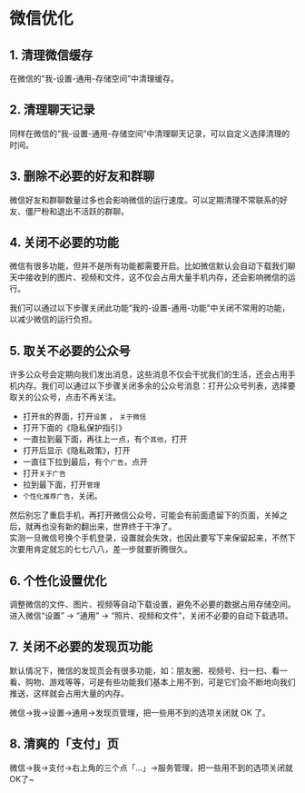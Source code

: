 # 微信优化

## 1. 清理微信缓存

在微信的“我-设置-通用-存储空间”中清理缓存。

## 2. 清理聊天记录

同样在微信的“我-设置-通用-存储空间”中清理聊天记录，可以自定义选择清理的时间。

## 3. 删除不必要的好友和群聊

微信好友和群聊数量过多也会影响微信的运行速度。可以定期清理不常联系的好友、僵尸粉和退出不活跃的群聊。

## 4. 关闭不必要的功能

微信有很多功能，但并不是所有功能都需要开启。比如微信默认会自动下载我们聊天中接收到的图片、视频和文件，这不仅会占用大量手机内存，还会影响微信的运行。

我们可以通过以下步骤关闭此功能“我的-设置-通用-功能”中关闭不常用的功能，以减少微信的运行负担。

## 5. 取关不必要的公众号

许多公众号会定期向我们发出消息，这些消息不仅会干扰我们的生活，还会占用手机内存。我们可以通过以下步骤关闭多余的公众号消息：打开公众号列表，选择要取关的公众号，点击不再关注。

- 打开`我`的界面，打开`设置` ， `关于微信`
- 打开下面的《隐私保护指引》
- 一直拉到最下面，再往上一点，有个`其他`，打开
- 打开后显示《隐私政策》，打开
- 一直往下拉到最后，有个`广告`，点开
- 打开`关于广告`
- 拉到最下面，打开`管理`
- `个性化推荐广告`，关闭。

然后别忘了重启手机，再打开微信公众号，可能会有前面遗留下的页面，关掉之后，就再也没有新的翻出来，世界终于干净了。  
实测一旦微信号换个手机登录，设置就会失效，也因此要写下来保留起来，不然下次要用肯定就忘的七七八八，差一步就要折腾很久。

## 6. 个性化设置优化

调整微信的文件、图片、视频等自动下载设置，避免不必要的数据占用存储空间。进入微信“设置” -> “通用” -> “照片、视频和文件”，关闭不必要的自动下载选项。

## 7. 关闭不必要的发现页功能

默认情况下，微信的发现页会有很多功能，如：朋友圈、视频号、扫一扫、看一看、购物、游戏等等，可是有些功能我们基本上用不到，可是它们会不断地向我们推送，这样就会占用大量的内存。

微信→我→设置→通用→发现页管理，把一些用不到的选项关闭就 OK 了。

## 8. 清爽的「支付」页

微信→我→支付→右上角的三个点「...」→服务管理，把一些用不到的选项关闭就OK了~